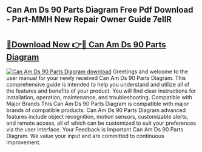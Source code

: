 ## Can Am Ds 90 Parts Diagram Free Pdf Download - Part-MMH New Repair Owner Guide 7eIlR

# <h2><a href="http://dfhklfr.blite.top/?on=Can+Am+Ds+90+Parts+Diagram">🔗Download New 👉🔴 Can Am Ds 90 Parts Diagram</a></h2>

[![Can Am Ds 90 Parts Diagram download](https://i.imgur.com/lujVjoI.png)](http://dfhklfr.blite.top/?on=Can+Am+Ds+90+Parts+Diagram)
Greetings and welcome to the user manual for your newly received Can Am Ds 90 Parts Diagram. This comprehensive guide is intended to help you understand and utilize all of the features and benefits of your product. You will find clear instructions for installation, operation, maintenance, and troubleshooting. Compatible with Major Brands This Can Am Ds 90 Parts Diagram is compatible with major brands of compatible products. Can Am Ds 90 Parts Diagram advanced features include object recognition, motion sensors, customizable alerts, and remote access, all of which can be customized to suit your preferences via the user interface. Your Feedback is Important Can Am Ds 90 Parts Diagram. We value your input and are committed to continuous improvement.
